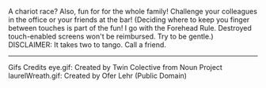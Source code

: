 A chariot race? Also, fun for for the whole family!
Challenge your colleagues in the office or your friends at the bar!
(Deciding where to keep you finger between touches is part of the fun! I go with the Forehead Rule. Destroyed touch-enabled screens won't be reimbursed. Try to be gentle.)
DISCLAIMER: It takes two to tango. Call a friend.

---
Gifs Credits
eye.gif: Created by Twin Colective from Noun Project
laurelWreath.gif: Created by  Ofer Lehr (Public Domain)
